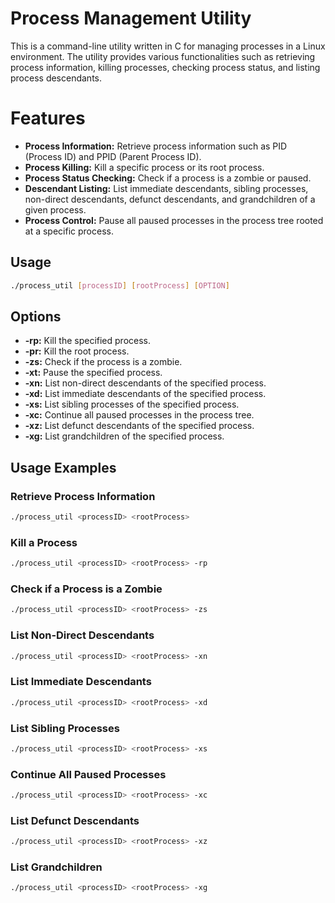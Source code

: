 # Process Management Utility
This is a command-line utility written in C for managing processes in a Linux environment. The utility provides various functionalities such as retrieving process information, killing processes, checking process status, and listing process descendants.

# Features
- **Process Information:** Retrieve process information such as PID (Process ID) and PPID (Parent Process ID).
- **Process Killing:** Kill a specific process or its root process.
- **Process Status Checking:** Check if a process is a zombie or paused.
- **Descendant Listing:** List immediate descendants, sibling processes, non-direct descendants, defunct descendants, and grandchildren of a given process.
- **Process Control:** Pause all paused processes in the process tree rooted at a specific process.

## Usage
```bash
./process_util [processID] [rootProcess] [OPTION]
```
## Options
- **-rp:** Kill the specified process.
- **-pr:** Kill the root process.
- **-zs:** Check if the process is a zombie.
- **-xt:** Pause the specified process.
- **-xn:** List non-direct descendants of the specified process.
- **-xd:** List immediate descendants of the specified process.
- **-xs:** List sibling processes of the specified process.
- **-xc:** Continue all paused processes in the process tree.
- **-xz:** List defunct descendants of the specified process.
- **-xg:** List grandchildren of the specified process.
  
## Usage Examples
### Retrieve Process Information
```bash
./process_util <processID> <rootProcess>
```
### Kill a Process
```bash
./process_util <processID> <rootProcess> -rp
```
### Check if a Process is a Zombie
```bash
./process_util <processID> <rootProcess> -zs
```
### List Non-Direct Descendants
```bash
./process_util <processID> <rootProcess> -xn
```
### List Immediate Descendants
```bash
./process_util <processID> <rootProcess> -xd
```
### List Sibling Processes
```bash
./process_util <processID> <rootProcess> -xs
```
### Continue All Paused Processes
```bash
./process_util <processID> <rootProcess> -xc
```
### List Defunct Descendants
```bash
./process_util <processID> <rootProcess> -xz
```
### List Grandchildren
```bash
./process_util <processID> <rootProcess> -xg
```
